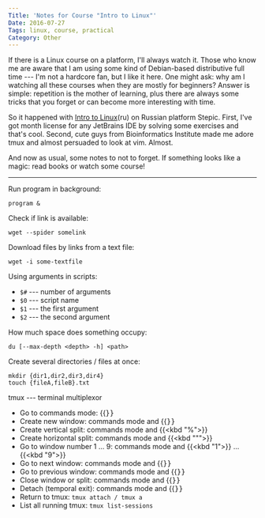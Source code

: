 ```yaml
---
Title: 'Notes for Course "Intro to Linux"'
Date: 2016-07-27
Tags: linux, course, practical
Category: Other
---
```


If there is a Linux course on a platform, I'll always watch it. Those who know me are aware that I am using some kind of Debian-based distributive full time --- I'm not a hardcore fan, but I like it here. One might ask: why am I watching all these courses when they are mostly for beginners? Answer is simple: repetition is the mother of learning, plus there are always some tricks that you forget or can become more interesting with time.

So it happened with [Intro to Linux](https://stepic.org/course/Введение-в-Linux-73)(ru) on Russian platform Stepic. First, I've got month license for any JetBrains IDE by solving some exercises and that's cool. Second, cute guys from Bioinformatics Institute made me adore tmux and almost persuaded to look at vim. Almost.

And now as usual, some notes to not to forget. If something looks like a magic: read books or watch some course!

---

Run program in background: 

```
program &
```

Check if link is available: 

```
wget --spider somelink
```

Download files by links from a text file: 

```
wget -i some-textfile
```


Using arguments in scripts:

* `$#` --- number of arguments
* `$0` --- script name
* `$1` --- the first argument
* `$2` --- the second argument

How much space does something occupy:

```
du [--max-depth <depth> -h] <path>
```

Create several directories / files at once:

```
mkdir {dir1,dir2,dir3,dir4}
touch {fileA,fileB}.txt
```

tmux --- terminal multiplexor

* Go to commands mode: {{<kbd Ctrl b>}}
* Create new window: commands mode and {{<kbd c>}}
* Create vertical split: commands mode and {{<kbd "%">}}
* Create horizontal split: commands mode and {{<kbd "\"">}}
* Go to window number 1 ... 9: commands mode and {{<kbd "1">}} ... {{<kbd "9">}}
* Go to next window: commands mode and {{<kbd n>}}
* Go to previous window: commands mode and {{<kbd p>}}
* Close window or split: commands mode and {{<kbd x>}}
* Detach (temporal exit): commands mode and {{<kbd d>}}
* Return to tmux: `tmux attach / tmux a`
* List all running tmux: `tmux list-sessions`
